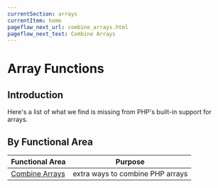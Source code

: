 ```yaml
---
currentSection: arrays
currentItem: home
pageflow_next_url: combine_arrays.html
pageflow_next_text: Combine Arrays
---
```


# Array Functions

## Introduction

Here's a list of what we find is missing from PHP's built-in support for arrays.

## By Functional Area

Functional Area | Purpose
---------|--------
[Combine Arrays](combine-arrays.html) | extra ways to combine PHP arrays
